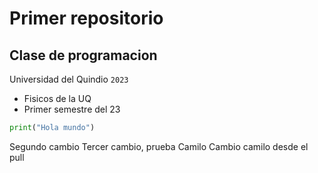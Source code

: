 # Primer repositorio
## Clase de programacion
Universidad del Quindio `2023`
- Fisicos de la UQ
- Primer semestre del 23
```Python
print("Hola mundo")
```
Segundo cambio
Tercer cambio, prueba Camilo
Cambio camilo desde el pull
